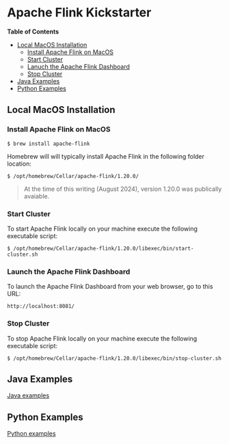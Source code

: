 # Apache Flink Kickstarter

**Table of Contents**

<!-- toc -->
+ [Local MacOS Installation](#local-macos-installation)
    - [Install Apache Flink on MacOS](#install-apache-flink-on-macos)
    - [Start Cluster](#start-cluster)
    - [Lanuch the Apache Flink Dashboard](#lanuch-the-apache-flink-dashboard)
    - [Stop Cluster](#stop-cluster)
+ [Java Examples](#java-examples)
+ [Python Examples](#python-examples)
<!-- tocstop -->

## Local MacOS Installation

### Install Apache Flink on MacOS
```
$ brew install apache-flink
```

Homebrew will will typically install Apache Flink in the following folder location:
```
$ /opt/homebrew/Cellar/apache-flink/1.20.0/
```

> At the time of this writing (August 2024), version 1.20.0 was publically avaiable.

### Start Cluster
To start Apache Flink locally on your machine execute the following executable script: 
```
$ /opt/homebrew/Cellar/apache-flink/1.20.0/libexec/bin/start-cluster.sh
```

### Launch the Apache Flink Dashboard
To launch the Apache Flink Dashboard from your web browser, go to this URL:
```
http://localhost:8081/
```

### Stop Cluster
To stop Apache Flink locally on your machine execute the following executable script: 
```
$ /opt/homebrew/Cellar/apache-flink/1.20.0/libexec/bin/stop-cluster.sh
```

## Java Examples
[Java examples](java/README.md)

## Python Examples
[Python examples](python/README.md)
